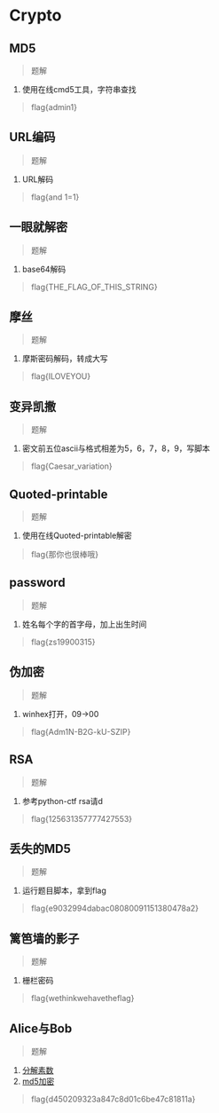 # Crypto

## MD5

> 题解

1. 使用在线cmd5工具，字符串查找

> flag{admin1}

## URL编码

> 题解

1. URL解码

> flag{and 1=1}

## 一眼就解密

> 题解

1. base64解码

> flag{THE_FLAG_OF_THIS_STRING}

## 摩丝

> 题解

1. 摩斯密码解码，转成大写

> flag{ILOVEYOU}

## 变异凯撒

> 题解

1. 密文前五位ascii与格式相差为5，6，7，8，9，写脚本

> flag{Caesar_variation}

## Quoted-printable

> 题解

1. 使用在线Quoted-printable解密

> flag{那你也很棒哦}

## password

> 题解

1. 姓名每个字的首字母，加上出生时间

> flag{zs19900315}

## 伪加密

> 题解

1. winhex打开，09->00

> flag{Adm1N-B2G-kU-SZIP}

## RSA

> 题解

1. 参考python-ctf rsa请d

> flag{125631357777427553}

## 丢失的MD5

> 题解

1. 运行题目脚本，拿到flag

> flag{e9032994dabac08080091151380478a2}

## 篱笆墙的影子

> 题解

1. 栅栏密码

> flag{wethinkwehavetheflag}

## Alice与Bob

> 题解

1. [分解素数](http://www.factordb.com/index.php)
2. [md5加密](https://www.cmd5.com/)

> flag{d450209323a847c8d01c6be47c81811a}